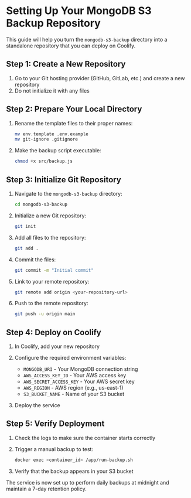# Setting Up Your MongoDB S3 Backup Repository

This guide will help you turn the `mongodb-s3-backup` directory into a standalone repository that you can deploy on Coolify.

## Step 1: Create a New Repository

1. Go to your Git hosting provider (GitHub, GitLab, etc.) and create a new repository
2. Do not initialize it with any files

## Step 2: Prepare Your Local Directory

1. Rename the template files to their proper names:
   ```bash
   mv env.template .env.example
   mv git-ignore .gitignore
   ```

2. Make the backup script executable:
   ```bash
   chmod +x src/backup.js
   ```

## Step 3: Initialize Git Repository

1. Navigate to the `mongodb-s3-backup` directory:
   ```bash
   cd mongodb-s3-backup
   ```

2. Initialize a new Git repository:
   ```bash
   git init
   ```

3. Add all files to the repository:
   ```bash
   git add .
   ```

4. Commit the files:
   ```bash
   git commit -m "Initial commit"
   ```

5. Link to your remote repository:
   ```bash
   git remote add origin <your-repository-url>
   ```

6. Push to the remote repository:
   ```bash
   git push -u origin main
   ```

## Step 4: Deploy on Coolify

1. In Coolify, add your new repository
2. Configure the required environment variables:
   - `MONGODB_URI` - Your MongoDB connection string
   - `AWS_ACCESS_KEY_ID` - Your AWS access key
   - `AWS_SECRET_ACCESS_KEY` - Your AWS secret key
   - `AWS_REGION` - AWS region (e.g., us-east-1)
   - `S3_BUCKET_NAME` - Name of your S3 bucket

3. Deploy the service

## Step 5: Verify Deployment

1. Check the logs to make sure the container starts correctly
2. Trigger a manual backup to test:
   ```bash
   docker exec <container_id> /app/run-backup.sh
   ```

3. Verify that the backup appears in your S3 bucket

The service is now set up to perform daily backups at midnight and maintain a 7-day retention policy. 